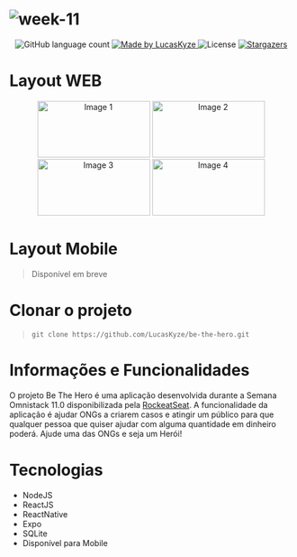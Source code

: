 # ![week-11](https://user-images.githubusercontent.com/61571063/77596238-39cec700-6eda-11ea-9f41-7f9bb503c1df.png)

<p align="center">
  <img alt="GitHub language count" src="https://img.shields.io/github/languages/count/LucasKyze/be-the-hero?color=%2304D361">

  <a href="https://github.com/LucasKyze">
    <img alt="Made by LucasKyze" src="https://img.shields.io/badge/made%20by-LucasKyze-%2304D361">
  </a>

  <img alt="License" src="https://img.shields.io/badge/license-MIT-%2304D361">

  <a href="https://github.com/LucasKyze/be-the-hero/stargazers">
    <img alt="Stargazers" src="https://img.shields.io/github/stars/LucasKyze/be-the-hero?style=social">
  </a>
</p>

# Layout WEB

<p align="center">
  <img alt="Image 1" src="https://user-images.githubusercontent.com/61571063/77597497-df376a00-6edd-11ea-85a0-2a79220f93c8.png" height="100" width="200">
  <img alt="Image 2" src="https://user-images.githubusercontent.com/61571063/77597509-e199c400-6edd-11ea-9a78-111843a4b5a0.png" height="100" width="200">
  <img alt="Image 3" src="https://user-images.githubusercontent.com/61571063/77597511-e3638780-6edd-11ea-8a45-5792a3f02b83.png" height="100" width="200">
  <img alt="Image 4" src="https://user-images.githubusercontent.com/61571063/77597514-e52d4b00-6edd-11ea-8ecf-110071141cc3.png" height="100" width="200">
</p>

# Layout Mobile
> Disponível em breve

# Clonar o projeto
> ```git clone https://github.com/LucasKyze/be-the-hero.git```

# Informações e Funcionalidades
O projeto Be The Hero é uma aplicação desenvolvida durante a Semana Omnistack 11.0 disponibilizada pela <a href="http://rocketseat.com.br/">RockeatSeat</a>.
A funcionalidade da aplicação é ajudar ONGs a criarem casos e atingir um público para que qualquer pessoa que quiser ajudar com alguma quantidade em dinheiro
poderá. Ajude uma das ONGs e seja um Herói!

# Tecnologias
- NodeJS
- ReactJS
- ReactNative
- Expo
- SQLite
- Disponível para Mobile
